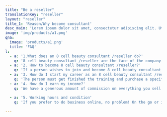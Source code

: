 ```yaml
---
title: "Be a reseller"
translationKey: "reseller"
layout: "reseller"
title_1: 'Reason/Why become consultant'
desc_main: 'Lorem ipsum dolor sit amet, consectetur adipiscing elit. Ut id rhoncus est. Nullam sit amet justo nisi. Aliquam elementum iaculis nulla bibendum congue. Integer convallis ut nisi at tincidunt. Sed eu diam ex. Ut efficitur velit ut ultrices semper. Morbi suscipit ut purus a placerat. Cras massa lorem, pretium et nibh in, faucibus fermentum dolor. Nulla lacinia malesuada molestie. Proin et risus turpis. Aenean lacinia, orci at egestas fringilla, sem libero facilisis lectus, ut porta justo ligula a quam. Mauris vulputate purus mauris, eget semper ante rutrum id. Duis vestibulum, turpis at ultricies aliquam, enim dolor lobortis leo, at laoreet elit odio at nunc. Aliquam sit amet erat mi.'
image: 'img/products/a1.png'
qna:
  image: 'products/a1.png'
  title: 'FAQ'
l: 
  - a: '1.What does an 8 cell beauty consultant /reseller do?'
    q: '8 cell beauty consultant /reseller are the face of the company. They help customers find the products they’re looking for, answer their questions about those products, and provide recommendations on how to best use them.'
  - a: '2. How to become 8 cell beauty consultant /reseller?'
    q: 'If a person wishes to join and become 8 cell beauty consultant /reseller, they must sign and submit independent agreement. They will receive on-the-job training from their managers or other experienced 8 cell Beauty advisor.  And become an 8 cell user is mandatory.'
  - a: '3. How do I start my career as an 8 cell beauty consultant /reseller?'
    q: 'The person must get finished the training and purchase a specific amount of 8 cell product, then he/she can start his business immediately'
  - a: '4. How do I earn my income?'
    q: 'We have a generous amount of commission on everything you sell to the rewards and recognition you earn along the way; you decide what’s important to you – and go for it!'

  - a: '5. Working hours and condition'
    q: 'If you prefer to do business online, no problem! On the go or in person？you are welcome too! And you’ll have access to a wide range of tools that help keep your business organized, connected and efficient..'
    
---
```









